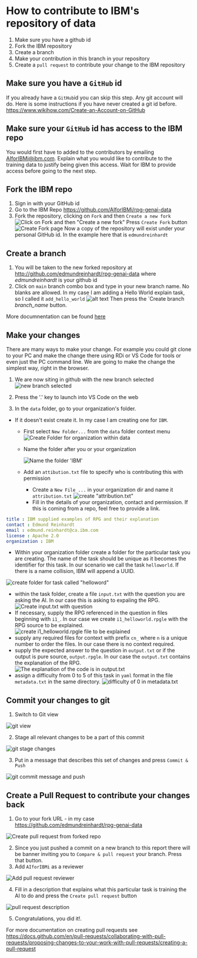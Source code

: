 # How to contribute to IBM's repository of data

1. Make sure you have a github id
2. Fork the IBM repository
3. Create a branch
4. Make your contribution in this branch in your repository
5. Create a `pull request` to contribute your change to the IBM repository

## Make sure you have a `GitHub` id

If you already have a `GitHub`id you can skip this step.
Any git account will do.  Here is some instructions if you have never created a git id before. <https://www.wikihow.com/Create-an-Account-on-GitHub>

## Make sure your `GitHub` id has access to the IBM repo

You would first have to added to the contributors by emailing <AIforIBMi@ibm.com>.  Explain what you would like to contribute to the training data to justify being given this access.  Wait for IBM to provide access before going to the next step.

## Fork the IBM repo

1. Sign in with your GitHub id
2. Go to the IBM Repo <https://github.com/AIforIBMi/rpg-genai-data>
3. Fork the repository, clicking on `Fork` and then `Create a new fork`
![Click on Fork and then "Create a new fork"](..//media/fork_from_IBM.png)
Press `Create Fork` button
![Create Fork page](../media/create_fork_page.png)
Now a copy of the repository will exist under your personal GitHub id.  In the example here that is `edmundreinhardt`

## Create a branch

1. You will be taken to the new forked repository at <http://github.com/edmundreinhardt/rpg-genai-data> where *edmundreinhardt* is your github id
2. Click on `main` branch combo box and type in your new branch name.  No blanks are allowed.  In my case I am adding a Hello World explain task, so I called it `add_hello_world`
![alt text](../media/create_branch.png)
Then press the `Create branch *branch_name* button.

More documnentation can be found [here](https://docs.github.com/en/pull-requests/collaborating-with-pull-requests/proposing-changes-to-your-work-with-pull-requests/creating-and-deleting-branches-within-your-repository)

## Make your changes

There are many ways to make your change. 
For example you could git clone to your PC and make the change there using RDi or VS Code for tools or even just the PC command line.
We are going to make the change the simplest way, right in the browser.

1. We are now siting in github with the new branch selected
![new branch selected](../media/at_new_branch.png)

2. Press the '.' key to launch into VS Code on the web
3. In the `data` folder, go to your organization's folder.

- If it doesn't exist create it.  In my case I am creating one for `IBM`.  
  - First select `New Folder...` from the `data` folder context menu
      ![Create Folder for organization within data](../media/create_org_folder.png)
  - Name the folder after you or your organization

      ![Name the folder 'IBM'](../media/name_folder_IBM.png)
  - Add an `attibution.txt` file to specify who is contributing this with permission
    - Create a `New File ...` in your organization dir and name it `attribution.txt`
        ![create "attribution.txt"](../media/name_attribution.png)
    - Fill in the details of your organization, contact and permission. If this is coming from a repo, feel free to provide a link.

```yaml
title : IBM supplied examples of RPG and their explanation
contact : Edmund Reinhardt
email : edmund.reinhardt@ca.ibm.com
license : Apache 2.0
organization : IBM
```

- Within your organization folder create a folder for the particular task you are creating.  The name of the task should be unique as it becomes the identifier for this task.
In our scenario we call the task `helloworld`.  If there is a name collision, IBM will append a UUID.

![create folder for task called "helloword"](../media/task_folder.png)
- within the task folder, create a file `input.txt` with the question you are asking the AI.  In our case this is asking to expaling the RPG.
![Create input.txt with question](../media/inputtxt.png)
- If necessary, supply the RPG referenced in the question in files beginning with `i1_`.  In our case we create `i1_helloworld.rpgle` with the RPG source to be explained.
![create i1_helloworld.rpgle file to be explained](../media/i1_helloworld_rpgle.png)
- supply any required files for context with prefix `cn_` where `n` is a unique number to order the files. In our case there is no context required.
- supply the expected answer to the question in `output.txt` or if the output is pure source, `output.rpgle`.  In our case the `output.txt` contains the explanation of the RPG.
![The explanation of the code is in output.txt](../media/output_txt.png)
- assign a difficulty from 0 to 5 of this task in `yaml` format in the file `metadata.txt` in the same directory.
![difficulty of 0 in metadata.txt](../media/difficulty.png)

## Commit your changes to git

1. Switch to Git view

![git view](../media/git_view.png)

2. Stage all relevant changes to be a part of this commit

![git stage changes](../media/git_stage_changes.png)

3. Put in a message that describes this set of changes and press `Commit & Push`

![git commit message and push](../media/git_commit.png)

## Create a Pull Request to contribute your changes back

1. Go to your fork URL - in my case <https://github.com/edmundreinhardt/rpg-genai-data>

![Create pull request from forked repo](../media/create_pull_request.png)

2. Since you just pushed a commit on a new branch to this report there will be banner inviting you to `Compare & pull request` your branch.  Press that button.
3. Add `AIforIBMi` as a reviewer

![Add pull request reviewer](../media/git_pr_reviewer.png)

4. Fill in a description that explains what this particular task is training the AI to do and press the `Create pull request` button

![pull request description](../media/git_pr_description.png)

5. Congratulations, you did it!.

For more documentation on creating pull requests see <https://docs.github.com/en/pull-requests/collaborating-with-pull-requests/proposing-changes-to-your-work-with-pull-requests/creating-a-pull-request>

